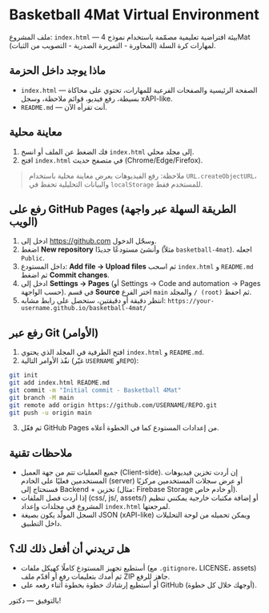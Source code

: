 # Basketball 4Mat Virtual Environment

ملف المشروع: `index.html` — بيئة افتراضية تعليمية مصمّمة باستخدام نموذج 4Mat لمهارات كرة السلة (المحاورة - التمريرة الصدرية - التصويب من الثبات).

## ماذا يوجد داخل الحزمة
- `index.html` — الصفحة الرئيسية والصفحات الفرعية للمهارات، تحتوي على محاكاة بسيطة، رفع فيديو، قوائم ملاحظة، وسجل xAPI-like.
- `README.md` — أنت تقرأه الآن.

## معاينة محلية
1. فك الضغط عن الملف أو انسخ `index.html` إلى مجلد محلي.
2. افتح `index.html` في متصفح حديث (Chrome/Edge/Firefox).
> ملاحظة: رفع الفيديوهات يعرض معاينة محلية باستخدام `URL.createObjectURL`، والبيانات التحليلية تحفظ في `localStorage` للمستخدم فقط.

## رفع على GitHub Pages (الطريقة السهلة عبر واجهة الويب)
1. ادخل إلى https://github.com وسجّل الدخول.
2. اضغط **New repository** وأنشئ مستودعًا جديدًا (مثلاً `basketball-4mat`). اجعله `Public`.
3. داخل المستودع: **Add file → Upload files** ثم اسحب `index.html` و `README.md` ثم اضغط **Commit changes**.
4. ادخل إلى **Settings → Pages** (أو Settings → Code and automation → Pages حسب الواجهة). في قسم **Source** اختر الفرع `main` والمجلد `/ (root)` ثم احفظ.
5. انتظر دقيقة أو دقيقتين، ستحصل على رابط مشابه: `https://your-username.github.io/basketball-4mat/`

## رفع عبر Git (الأوامر)
1. افتح الطرفية في المجلد الذي يحتوي `index.html` و `README.md`.
2. نفّذ الأوامر التالية (غيّر `USERNAME` و`REPO`):
```bash
git init
git add index.html README.md
git commit -m "Initial commit - Basketball 4Mat"
git branch -M main
git remote add origin https://github.com/USERNAME/REPO.git
git push -u origin main
```
3. ثم فعّل GitHub Pages من إعدادات المستودع كما في الخطوة أعلاه.

## ملاحظات تقنية
- جميع العمليات تتم من جهة العميل (Client-side). إن أردت تخزين فيديوهات المستخدمين فعليًا على الخادم (server) أو عرض سجلات المستخدمين مركزيًا فسنحتاج إلى Backend + تخزين (مثال: Firebase Storage أو خادم خاص).
- إذا أردت فصل الملفات (css/, js/, assets/) أو إضافة مكتبات خارجية يمكنني تنظيم المشروع في مجلدات وإعداد `index.html` لمرجعتها.
- السجل المولّد يكون بصيغة JSON (xAPI-like) ويمكن تحميله من لوحة التحليلات داخل التطبيق.

## هل تريدني أن أفعل ذلك لك؟
- أستطيع تجهيز المستودع كاملًا كهيكل ملفات (مع `.gitignore`، LICENSE، assets) ثم أمدك بتعليمات رفع أو أقدّم ملف ZIP جاهز للرفع.
- أو أستطيع إرشادك خطوة بخطوة أثناء رفعه على GitHub (أوجهك خلال كل خطوة).

بالتوفيق — دكتور!

